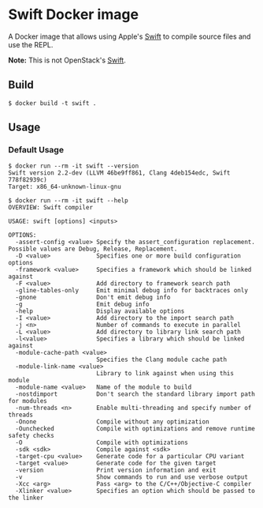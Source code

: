 # Swift Docker image

A Docker image that allows using Apple's
[Swift](https://swift.org/) to compile source files and use the REPL.

**Note:** This is not OpenStack's [Swift](http://swift.openstack.org/).


## Build

    $ docker build -t swift .


## Usage

### Default Usage

    $ docker run --rm -it swift --version
    Swift version 2.2-dev (LLVM 46be9ff861, Clang 4deb154edc, Swift 778f82939c)
    Target: x86_64-unknown-linux-gnu

    $ docker run --rm -it swift --help
    OVERVIEW: Swift compiler
    
    USAGE: swift [options] <inputs>
    
    OPTIONS:
      -assert-config <value> Specify the assert_configuration replacement. Possible values are Debug, Release, Replacement.
      -D <value>             Specifies one or more build configuration options
      -framework <value>     Specifies a framework which should be linked against
      -F <value>             Add directory to framework search path
      -gline-tables-only     Emit minimal debug info for backtraces only
      -gnone                 Don't emit debug info
      -g                     Emit debug info
      -help                  Display available options
      -I <value>             Add directory to the import search path
      -j <n>                 Number of commands to execute in parallel
      -L <value>             Add directory to library link search path
      -l<value>              Specifies a library which should be linked against
      -module-cache-path <value>
                             Specifies the Clang module cache path
      -module-link-name <value>
                             Library to link against when using this module
      -module-name <value>   Name of the module to build
      -nostdimport           Don't search the standard library import path for modules
      -num-threads <n>       Enable multi-threading and specify number of threads
      -Onone                 Compile without any optimization
      -Ounchecked            Compile with optimizations and remove runtime safety checks
      -O                     Compile with optimizations
      -sdk <sdk>             Compile against <sdk>
      -target-cpu <value>    Generate code for a particular CPU variant
      -target <value>        Generate code for the given target
      -version               Print version information and exit
      -v                     Show commands to run and use verbose output
      -Xcc <arg>             Pass <arg> to the C/C++/Objective-C compiler
      -Xlinker <value>       Specifies an option which should be passed to the linker
    
